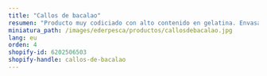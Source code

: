 ```yaml
---
title: "Callos de bacalao"
resumen: "Producto muy codiciado con alto contenido en gelatina. Envasado: bandeja de 1 kg aprox."
miniatura_path: /images/ederpesca/productos/callosdebacalao.jpg
lang: eu
orden: 4
shopify-id: 6202506503
shopify-handle: callos-de-bacalao
---
```

